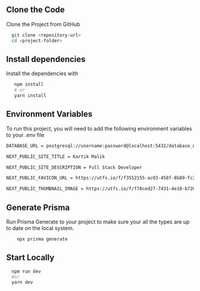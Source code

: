 
## Clone the Code

Clone the Project from GitHub

```bash
  git clone <repository-url>
  cd <project-folder>
```
    
## Install dependencies
 
Install the dependencies with

```bash
   npm install 
   # or 
   yarn install
```


## Environment Variables

To run this project, you will need to add the following environment variables to your .env file

```bash 
DATABASE_URL = postgresql://username:password@localhost:5432/database_name
```
```bash 
NEXT_PUBLIC_SITE_TITLE = Kartik Malik
 ```
```bash 
NEXT_PUBLIC_SITE_DESCRIPTION = Full Stack Developer 
```
```bash 
NEXT_PUBLIC_FAVICON_URL = https://utfs.io/f/f3552155-ac03-458f-8b89-fc28a2873f38-hru0oc.ico 
```

```bash 
NEXT_PUBLIC_THUMBNAIL_IMAGE = https://utfs.io/f/f70ced27-7431-4e10-b720-2d6671207734-82fh7z.jpg 
```



## Generate Prisma 

Run Prisma Generate to your project to make sure your all the types are up to date on the local system.

```bash
    npx prisma generate 
```
## Start Locally

```bash
  npm run dev
  #or
  yarn dev
```